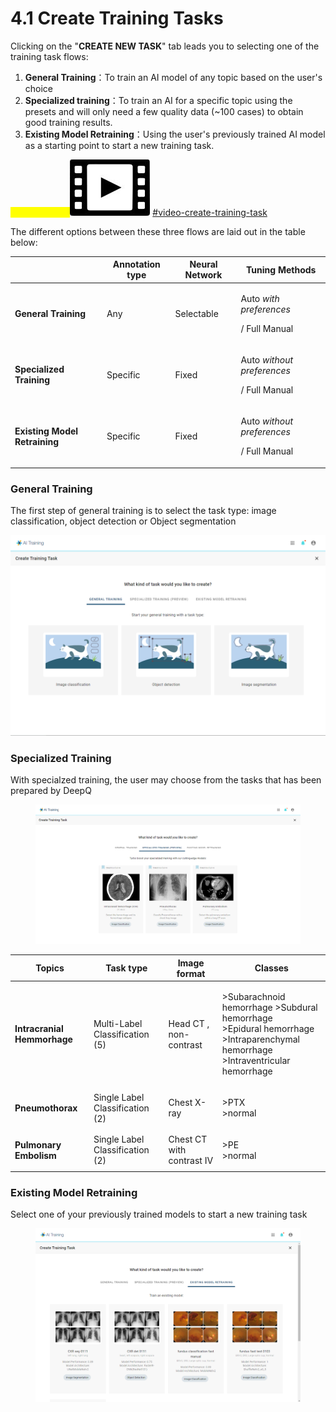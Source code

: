 # 4.1 Create Training Tasks

Clicking on the "**CREATE NEW TASK**" tab leads you to selecting one of the training task flows:

1. **General Training**：To train an AI model of any topic based on the user's choice
2. **Specialized training**：To train an AI for a specific topic using the presets and will only need a few quality data (\~100 cases) to obtain good training results.&#x20;
3. **Existing Model Retraining**：Using the user's previously trained AI model as a starting point to start a new training task.

<mark style="color:yellow;">Tutorial Video:</mark><img src="../../.gitbook/assets/video-icon-small.jpg" alt="" data-size="line"> [#video-create-training-task](../../tutorial-videos/model-training-inference.md#video-create-training-task "mention")

The different options between these three flows are laid out in the table below:

|                               | Annotation type | Neural Network | Tuning Methods                                                |
| ----------------------------- | --------------- | -------------- | ------------------------------------------------------------- |
| **General Training**          | Any             | Selectable     | <p>Auto <em>with preferences</em></p><p>/ Full Manual</p>     |
| **Specialized Training**      | Specific        | Fixed          | <p>Auto <em>without preferences</em> </p><p>/ Full Manual</p> |
| **Existing Model Retraining** | Specific        | Fixed          | <p>Auto <em>without preferences</em> </p><p>/ Full Manual</p> |

### General Training

The first step of general training is to select the task type: image classification, object detection or Object segmentation

![](../../.gitbook/assets/con-4-1-1-2.3.png)

### Specialized Training

With specialzed training, the user may choose from the tasks that has been prepared by DeepQ

<figure><img src="../../.gitbook/assets/con-4-1-2-2.3.png" alt=""><figcaption></figcaption></figure>

| Topics                      | Task type                       | Image format              | Classes                                                                                                                                          |
| --------------------------- | ------------------------------- | ------------------------- | ------------------------------------------------------------------------------------------------------------------------------------------------ |
| **Intracranial Hemmorhage** | Multi-Label Classification (5)  | Head CT , non-contrast    | <p>>Subarachnoid hemorrhage  >Subdural hemorrhage <br>>Epidural hemorrhage <br>>Intraparenchymal hemorrhage <br>>Intraventricular hemorrhage</p> |
| **Pneumothorax**            | Single Label Classification (2) | Chest X-ray               | <p>>PTX<br>>normal</p>                                                                                                                           |
| **Pulmonary Embolism**      | Single Label Classification (2) | Chest CT with contrast IV | <p>>PE<br>>normal</p>                                                                                                                            |

### Existing Model Retraining

Select one of your previously trained models to start a new training task

<figure><img src="../../.gitbook/assets/con-4-1-3-2.3.png" alt=""><figcaption></figcaption></figure>
